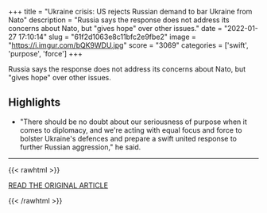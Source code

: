 +++
title = "Ukraine crisis: US rejects Russian demand to bar Ukraine from Nato"
description = "Russia says the response does not address its concerns about Nato, but \"gives hope\" over other issues."
date = "2022-01-27 17:10:14"
slug = "61f2d1063e8c11bfc2e9fbe2"
image = "https://i.imgur.com/bQK9WDU.jpg"
score = "3069"
categories = ['swift', 'purpose', 'force']
+++

Russia says the response does not address its concerns about Nato, but \"gives hope\" over other issues.

## Highlights

- "There should be no doubt about our seriousness of purpose when it comes to diplomacy, and we're acting with equal focus and force to bolster Ukraine's defences and prepare a swift united response to further Russian aggression," he said.

---

{{< rawhtml >}}
  <p class="article-category">
    <a target="_blank" href="https://www.bbc.co.uk/news/world-europe-60145159">READ THE ORIGINAL ARTICLE</a>
  </p>
{{< /rawhtml >}}
